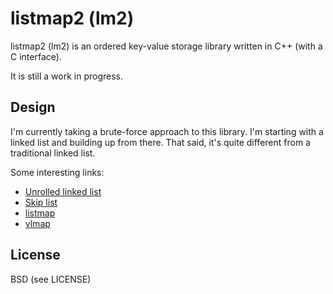 listmap2 (lm2)
===
listmap2 (lm2) is an ordered key-value storage library written in C++ (with a C interface).

It is still a work in progress.

Design
---

I'm currently taking a brute-force approach to this library. I'm starting with a linked list
and building up from there. That said, it's quite different from a traditional linked list.

Some interesting links:

* [Unrolled linked list][unrolled linked list]
* [Skip list][skip list]
* [listmap][listmap]
* [vlmap][vlmap]

[unrolled linked list]: https://en.wikipedia.org/wiki/Unrolled_linked_list
[skip list]: https://en.wikipedia.org/wiki/Skip_list
[listmap]: https://github.com/Preetam/listmap
[vlmap]: https://github.com/Preetam/vlmap


License
---
BSD (see LICENSE)
